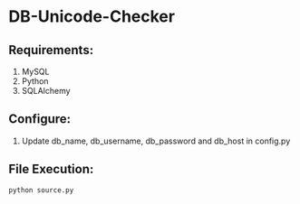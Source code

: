 # DB-Unicode-Checker

## Requirements:
1. MySQL
2. Python
3. SQLAlchemy

## Configure:
1. Update db_name, db_username, db_password and db_host in config.py

## File Execution: 
```python source.py```
